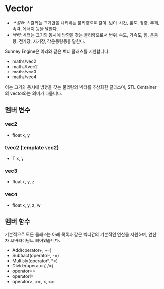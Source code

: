 # Vector

- *스칼라*: 스칼라는 크기만을 나타내는 물리량으로 길이, 넓이, 시간, 온도, 질량, 무게, 속력, 에너지 등을 말한다.
- *벡터*: 벡터는 크기와 동시에 방향을 갖는 물리량으로서 변위, 속도, 가속도, 힘, 운동량, 전기장, 자기장, 각운동량등을 말한다.

Sunney Engine은 아래와 같은 벡터 클래스를 지원합니다.

- maths/vec2
- maths/tvec2
- maths/vec3
- maths/vec4

이는 크기와 동시에 방향을 갖는 물리량의 벡터를 추상화한 클래스며, STL Container의 vector와는 의미가 다릅니다.


## 멤버 변수

### vec2
- float x, y

### tvec2 (template vec2)
- T x, y

### vec3
- float x, y, z

### vec4
- float x, y, z, w


## 멤버 함수

기본적으로 모든 클래스는 아래 목록과 같은 벡터간의 기본적인 연산을 지원하며, 연산자 오버라이딩도 되어있습니다.
- Add(operator+, +=)
- Subtract(operator-, -=)
- Multiply(operator*, *=)
- Divide(operator/, /=)
- operator==
- operator!=
- operator>, >=, <, <=
